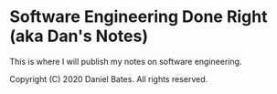 # Software Engineering Done Right (aka Dan's Notes)

This is where I will publish my notes on software engineering.

Copyright (C) 2020 Daniel Bates. All rights reserved.
